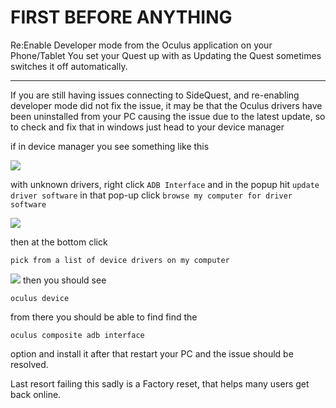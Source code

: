 # FIRST BEFORE ANYTHING 
Re:Enable Developer mode from the Oculus application on your Phone/Tablet You set your Quest up with as Updating the Quest sometimes switches it off automatically.

----

If you are still having issues connecting to SideQuest, and re-enabling developer mode did not fix the issue,
it may be that the Oculus drivers have been uninstalled from your PC causing the issue due to the latest update, so to check and fix that in windows just head to your device manager

if in device manager you see something like this

![](https://cdn.discordapp.com/attachments/615234122604085262/629749839718121546/12.png)


with unknown drivers, right click 
`ADB Interface`
and in the popup hit 
`update driver software`
in that pop-up click 
`browse my computer for driver software`

![](https://camo.githubusercontent.com/ed9362d3ded6cd7c70c3e22810141d7258ad222e/68747470733a2f2f63646e2e646973636f72646170702e636f6d2f6174746163686d656e74732f3538313531393534393032373834343130362f3632393037353838323335383630333830362f53637265656e73686f745f3431302e706e67)

then at the bottom click 

`pick from a list of device drivers on my computer` 

![](https://cdn.discordapp.com/attachments/615234122604085262/629737481708896269/11.png)
then you should see 

`oculus device`

from there you should be able to find find the 

`oculus composite adb interface` 

option and install it after that restart your PC and the issue should be resolved.

Last resort failing this sadly is a Factory reset, that helps many users get back online.
